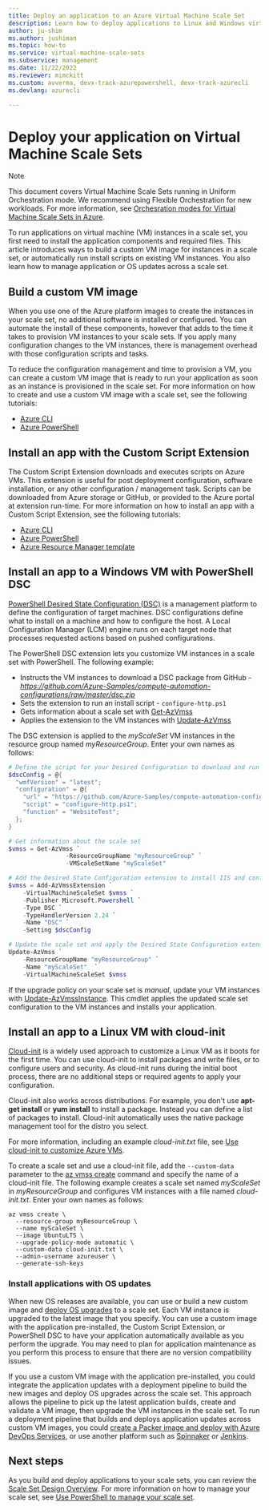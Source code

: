 ```yaml
---
title: Deploy an application to an Azure Virtual Machine Scale Set
description: Learn how to deploy applications to Linux and Windows virtual machine instances in a scale set
author: ju-shim
ms.author: jushiman
ms.topic: how-to
ms.service: virtual-machine-scale-sets
ms.subservice: management
ms.date: 11/22/2022
ms.reviewer: mimckitt
ms.custom: avverma, devx-track-azurepowershell, devx-track-azurecli 
ms.devlang: azurecli

---
```


# Deploy your application on Virtual Machine Scale Sets

> [!NOTE]
> This document covers Virtual Machine Scale Sets running in Uniform Orchestration mode. We recommend using Flexible Orchestration for new workloads. For more information, see [Orchesration modes for Virtual Machine Scale Sets in Azure](virtual-machine-scale-sets-orchestration-modes.md).

To run applications on virtual machine (VM) instances in a scale set, you first need to install the application components and required files. This article introduces ways to build a custom VM image for instances in a scale set, or automatically run install scripts on existing VM instances. You also learn how to manage application or OS updates across a scale set.


## Build a custom VM image
When you use one of the Azure platform images to create the instances in your scale set, no additional software is installed or configured. You can automate the install of these components, however that adds to the time it takes to provision VM instances to your scale sets. If you apply many configuration changes to the VM instances, there is management overhead with those configuration scripts and tasks.

To reduce the configuration management and time to provision a VM, you can create a custom VM image that is ready to run your application as soon as an instance is provisioned in the scale set. For more information on how to create and use a custom VM image with a scale set, see the following tutorials:

- [Azure CLI](tutorial-use-custom-image-cli.md)
- [Azure PowerShell](tutorial-use-custom-image-powershell.md)


## <a name="already-provisioned"></a>Install an app with the Custom Script Extension
The Custom Script Extension downloads and executes scripts on Azure VMs. This extension is useful for post deployment configuration, software installation, or any other configuration / management task. Scripts can be downloaded from Azure storage or GitHub, or provided to the Azure portal at extension run-time. For more information on how to install an app with a Custom Script Extension, see the following tutorials:

- [Azure CLI](tutorial-install-apps-cli.md)
- [Azure PowerShell](tutorial-install-apps-powershell.md)
- [Azure Resource Manager template](tutorial-install-apps-template.md)


## Install an app to a Windows VM with PowerShell DSC
[PowerShell Desired State Configuration (DSC)](/powershell/dsc/overview) is a management platform to define the configuration of target machines. DSC configurations define what to install on a machine and how to configure the host. A Local Configuration Manager (LCM) engine runs on each target node that processes requested actions based on pushed configurations.

The PowerShell DSC extension lets you customize VM instances in a scale set with PowerShell. The following example:

- Instructs the VM instances to download a DSC package from GitHub - *https://github.com/Azure-Samples/compute-automation-configurations/raw/master/dsc.zip*
- Sets the extension to run an install script - `configure-http.ps1`
- Gets information about a scale set with [Get-AzVmss](/powershell/module/az.compute/get-azvmss)
- Applies the extension to the VM instances with [Update-AzVmss](/powershell/module/az.compute/update-azvmss)

The DSC extension is applied to the *myScaleSet* VM instances in the resource group named *myResourceGroup*. Enter your own names as follows:

```powershell
# Define the script for your Desired Configuration to download and run
$dscConfig = @{
  "wmfVersion" = "latest";
  "configuration" = @{
    "url" = "https://github.com/Azure-Samples/compute-automation-configurations/raw/master/dsc.zip";
    "script" = "configure-http.ps1";
    "function" = "WebsiteTest";
  };
}

# Get information about the scale set
$vmss = Get-AzVmss `
                -ResourceGroupName "myResourceGroup" `
                -VMScaleSetName "myScaleSet"

# Add the Desired State Configuration extension to install IIS and configure basic website
$vmss = Add-AzVmssExtension `
    -VirtualMachineScaleSet $vmss `
    -Publisher Microsoft.Powershell `
    -Type DSC `
    -TypeHandlerVersion 2.24 `
    -Name "DSC" `
    -Setting $dscConfig

# Update the scale set and apply the Desired State Configuration extension to the VM instances
Update-AzVmss `
    -ResourceGroupName "myResourceGroup" `
    -Name "myScaleSet"  `
    -VirtualMachineScaleSet $vmss
```

If the upgrade policy on your scale set is *manual*, update your VM instances with [Update-AzVmssInstance](/powershell/module/az.compute/update-azvmssinstance). This cmdlet applies the updated scale set configuration to the VM instances and installs your application.


## Install an app to a Linux VM with cloud-init
[Cloud-init](https://cloudinit.readthedocs.io/en/latest/index.html) is a widely used approach to customize a Linux VM as it boots for the first time. You can use cloud-init to install packages and write files, or to configure users and security. As cloud-init runs during the initial boot process, there are no additional steps or required agents to apply your configuration.

Cloud-init also works across distributions. For example, you don't use **apt-get install** or **yum install** to install a package. Instead you can define a list of packages to install. Cloud-init automatically uses the native package management tool for the distro you select.

For more information, including an example *cloud-init.txt* file, see [Use cloud-init to customize Azure VMs](../virtual-machines/linux/using-cloud-init.md).

To create a scale set and use a cloud-init file, add the `--custom-data` parameter to the [az vmss create](/cli/azure/vmss) command and specify the name of a cloud-init file. The following example creates a scale set named *myScaleSet* in *myResourceGroup* and configures VM instances with a file named *cloud-init.txt*. Enter your own names as follows:

```azurecli
az vmss create \
  --resource-group myResourceGroup \
  --name myScaleSet \
  --image UbuntuLTS \
  --upgrade-policy-mode automatic \
  --custom-data cloud-init.txt \
  --admin-username azureuser \
  --generate-ssh-keys
```


### Install applications with OS updates
When new OS releases are available, you can use or build a new custom image and [deploy OS upgrades](virtual-machine-scale-sets-upgrade-scale-set.md) to a scale set. Each VM instance is upgraded to the latest image that you specify. You can use a custom image with the application pre-installed, the Custom Script Extension, or PowerShell DSC to have your application automatically available as you perform the upgrade. You may need to plan for application maintenance as you perform this process to ensure that there are no version compatibility issues.

If you use a custom VM image with the application pre-installed, you could integrate the application updates with a deployment pipeline to build the new images and deploy OS upgrades across the scale set. This approach allows the pipeline to pick up the latest application builds, create and validate a VM image, then upgrade the VM instances in the scale set. To run a deployment pipeline that builds and deploys application updates across custom VM images, you could [create a Packer image and deploy with Azure DevOps Services](/azure/devops/pipelines/apps/cd/azure/deploy-azure-scaleset), or use another platform such as [Spinnaker](https://www.spinnaker.io/) or [Jenkins](https://jenkins.io/).


## Next steps
As you build and deploy applications to your scale sets, you can review the [Scale Set Design Overview](virtual-machine-scale-sets-design-overview.md). For more information on how to manage your scale set, see [Use PowerShell to manage your scale set](./virtual-machine-scale-sets-manage-powershell.md).
